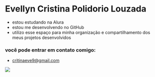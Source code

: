 # Evellyn Cristina Polidorio Louzada 

- estou estudando na Alura
- estou me desenvolvendo no GitHub
- utilizo esse espaço para minha organização e compartilhamento dos meus projetos desenvolvidos

 ### você pode entrar em contato comigo:

- critinaeve9@gmail.com

![](https://media.tenor.com/j2bMt0zgH1cAAAAi/pig-crying.gif)
